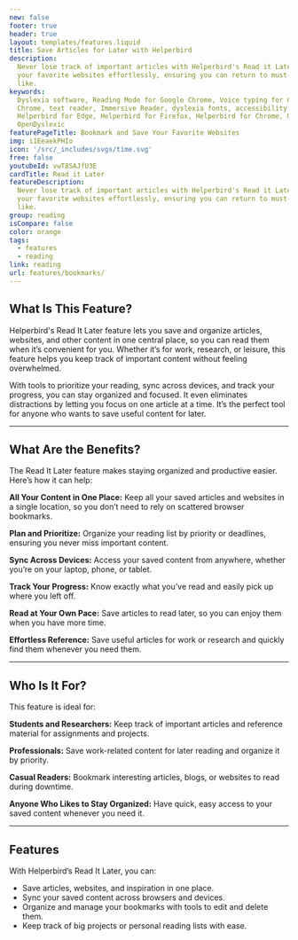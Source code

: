 ```yaml
---
new: false
footer: true
header: true
layout: templates/features.liquid
title: Save Articles for Later with Helperbird
description:
  Never lose track of important articles with Helperbird's Read it Later feature. Bookmark and save
  your favorite websites effortlessly, ensuring you can return to must-read content whenever you
  like.
keywords:
  Dyslexia software, Reading Mode for Google Chrome, Voice typing for Chrome, Text to speech for
  Chrome, text reader, Immersive Reader, dyslexia fonts, accessibility software, dyslexia software,
  Helperbird for Edge, Helperbird for Firefox, Helperbird for Chrome, Opendyslexic for Chrome,
  OpenDyslexic
featurePageTitle: Bookmark and Save Your Favorite Websites
img: i1EeaekPHIo
icon: '/src/_includes/svgs/time.svg'
free: false
youtubeId: vwT8SAJfU3E
cardTitle: Read it Later
featureDescription:
  Never lose track of important articles with Helperbird's Read it Later feature. Bookmark and save
  your favorite websites effortlessly, ensuring you can return to must-read content whenever you
  like.
group: reading
isCompare: false 
color: orange
tags:
  - features
  - reading
link: reading
url: features/bookmarks/
---
```




## What Is This Feature?

Helperbird's Read It Later feature lets you save and organize articles, websites, and other content in one central place, so you can read them when it’s convenient for you. Whether it’s for work, research, or leisure, this feature helps you keep track of important content without feeling overwhelmed.

With tools to prioritize your reading, sync across devices, and track your progress, you can stay organized and focused. It even eliminates distractions by letting you focus on one article at a time. It’s the perfect tool for anyone who wants to save useful content for later.

---

## What Are the Benefits?

The Read It Later feature makes staying organized and productive easier. Here’s how it can help:


**All Your Content in One Place:** Keep all your saved articles and websites in a single location, so you don’t need to rely on scattered browser bookmarks.  

**Plan and Prioritize:** Organize your reading list by priority or deadlines, ensuring you never miss important content.  

**Sync Across Devices:** Access your saved content from anywhere, whether you’re on your laptop, phone, or tablet.  

**Track Your Progress:** Know exactly what you’ve read and easily pick up where you left off.  

**Read at Your Own Pace:** Save articles to read later, so you can enjoy them when you have more time.  

**Effortless Reference:** Save useful articles for work or research and quickly find them whenever you need them.

---

## Who Is It For?

This feature is ideal for:


**Students and Researchers:** Keep track of important articles and reference material for assignments and projects.  

**Professionals:** Save work-related content for later reading and organize it by priority.  

**Casual Readers:** Bookmark interesting articles, blogs, or websites to read during downtime.  

**Anyone Who Likes to Stay Organized:** Have quick, easy access to your saved content whenever you need it.

---

## Features

With Helperbird’s Read It Later, you can:  

- Save articles, websites, and inspiration in one place.  
- Sync your saved content across browsers and devices.  
- Organize and manage your bookmarks with tools to edit and delete them.  
- Keep track of big projects or personal reading lists with ease.  
